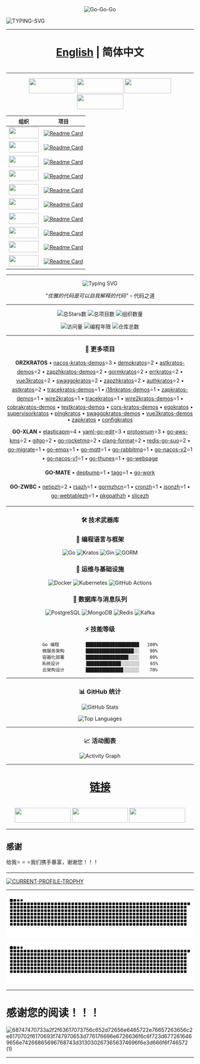 <div align="center">
  <img src="https://raw.githubusercontent.com/yyle88/yyle88/main/assets/吉祥物的动图.gif" alt="Go-Go-Go"/>
</div>

![TYPING-SVG](https://readme-typing-svg.demolab.com?font=Fira+Code&size=33&pause=1000&color=EBE912&width=999&lines=Hi+there+%F0%9F%91%8B%2C+Welcome+to+my+Page+%F0%9F%91%8B%2C+I'm+yyle88)

---

<h4 align="center" style="font-size: 2.0em;"><a href="./README.md">English</a> | <strong>简体中文</strong></h4>

---

<div align="center">

<!-- 这是一个注释，它不会在渲染时显示出来，这是组织项目列表的起始位置 -->

<a href="https://github.com/orzkratos"><img src="https://img.shields.io/badge/orzkratos-%237D5E7F.svg?style=flat&logoColor=white" height="40" width="125"></a>
<a href="https://github.com/go-xlan"><img src="https://img.shields.io/badge/go+xlan-%2395C59D.svg?style=flat&logoColor=white" height="40" width="125"></a>
<a href="https://github.com/go-mate"><img src="https://img.shields.io/badge/go+mate-%23FF6347.svg?style=flat&logoColor=white" height="40" width="125"></a>
<a href="https://github.com/go-zwbc"><img src="https://img.shields.io/badge/go+zwbc-%23FF5733.svg?style=flat&logoColor=white" height="40" width="125"></a>

| **组织** | **项目** |
|----------|----------|
| <a href="https://github.com/orzkratos"><img src="https://img.shields.io/badge/orzkratos-%2391C4A4.svg?style=flat&logoColor=white" height="30" width="80"></a> | [![Readme Card](https://github-readme-stats.vercel.app/api/pin/?username=orzkratos&repo=orzkratos&theme=gotham&unique=3dd08dd9-08e8-4196-92cb-0e31487df2af)](https://github.com/orzkratos/orzkratos) |
| <a href="https://github.com/go-xlan"><img src="https://img.shields.io/badge/go+xlan-%2332CD32.svg?style=flat&logoColor=white" height="30" width="80"></a> | [![Readme Card](https://github-readme-stats.vercel.app/api/pin/?username=go-xlan&repo=sui-go-guide&theme=panda&unique=540e05af-3688-4e64-a1a8-58a6f3237fc0)](https://github.com/go-xlan/sui-go-guide) |
| <a href="https://github.com/go-zwbc"><img src="https://img.shields.io/badge/go+zwbc-%2320B2AA.svg?style=flat&logoColor=white" height="30" width="80"></a> | [![Readme Card](https://github-readme-stats.vercel.app/api/pin/?username=go-zwbc&repo=go-zwbc&theme=city_lights&unique=1f8ba5c5-0cbf-45e9-ad78-6667516a2e47)](https://github.com/go-zwbc/go-zwbc) |
| <a href="https://github.com/go-mate"><img src="https://img.shields.io/badge/go+mate-%2395C59D.svg?style=flat&logoColor=white" height="30" width="80"></a> | [![Readme Card](https://github-readme-stats.vercel.app/api/pin/?username=go-mate&repo=go-mate&theme=vision-friendly-dark&unique=93d38a84-5879-4224-9730-38e4c4f0ac4a)](https://github.com/go-mate/go-mate) |
| <a href="https://github.com/go-xlan"><img src="https://img.shields.io/badge/go+xlan-%237D4B91.svg?style=flat&logoColor=white" height="30" width="80"></a> | [![Readme Card](https://github-readme-stats.vercel.app/api/pin/?username=go-xlan&repo=gogit&theme=blue-green&unique=596abcfd-98ad-4495-a762-02203e4e78c1)](https://github.com/go-xlan/gogit) |
| <a href="https://github.com/orzkratos"><img src="https://img.shields.io/badge/orzkratos-%23ADFF2F.svg?style=flat&logoColor=white" height="30" width="80"></a> | [![Readme Card](https://github-readme-stats.vercel.app/api/pin/?username=orzkratos&repo=apmkratos&theme=blue_navy&unique=2fdf95a7-1957-4cc6-9f2d-19ace16beaae)](https://github.com/orzkratos/apmkratos) |
| <a href="https://github.com/go-mate"><img src="https://img.shields.io/badge/go+mate-%2332CD32.svg?style=flat&logoColor=white" height="30" width="80"></a> | [![Readme Card](https://github-readme-stats.vercel.app/api/pin/?username=go-mate&repo=go-lint&theme=catppuccin_mocha&unique=a09f8c5e-9cec-42e6-89b4-298aaaf0ad9c)](https://github.com/go-mate/go-lint) |
| <a href="https://github.com/go-zwbc"><img src="https://img.shields.io/badge/go+zwbc-%23DC143C.svg?style=flat&logoColor=white" height="30" width="80"></a> | [![Readme Card](https://github-readme-stats.vercel.app/api/pin/?username=go-zwbc&repo=emailzh&theme=calm&unique=fad3be86-d74e-4e34-912f-4c4e0bb515c3)](https://github.com/go-zwbc/emailzh) |
| <a href="https://github.com/go-mate"><img src="https://img.shields.io/badge/go+mate-%237D5E7F.svg?style=flat&logoColor=white" height="30" width="80"></a> | [![Readme Card](https://github-readme-stats.vercel.app/api/pin/?username=go-mate&repo=go-commit&theme=monokai&unique=28768d2a-b599-4b8d-b5ce-c8a9c2f0c119)](https://github.com/go-mate/go-commit) |
| <a href="https://github.com/go-zwbc"><img src="https://img.shields.io/badge/go+zwbc-%238A2BE2.svg?style=flat&logoColor=white" height="30" width="80"></a> | [![Readme Card](https://github-readme-stats.vercel.app/api/pin/?username=go-zwbc&repo=timezh&theme=calm_pink&unique=9fcfcf1f-2892-435e-9c1c-cff7bd3504eb)](https://github.com/go-zwbc/timezh) |

---

<div align="center">

![Typing SVG](https://readme-typing-svg.herokuapp.com?font=Fira+Code&size=22&duration=4000&pause=1000&color=58A6FF&background=0D1117&center=true&vCenter=true&width=600&lines=🚀+一行代码改变世界;💡+用优雅的代码创新未来;🌟+将想法变为现实)

*"优雅的代码是可以自我解释的代码"* – 代码之道

</div>

---

<div align="center">

![总Stars数](https://img.shields.io/badge/⭐_总Stars数-107-FFD700?style=for-the-badge&logo=github&logoColor=white&labelColor=FF6B6B)
![总项目数](https://img.shields.io/badge/📁_总项目数-64-4ECDC4?style=for-the-badge&logo=git&logoColor=white&labelColor=45B7D1)
![组织数量](https://img.shields.io/badge/🏢_组织数量-4-96CEB4?style=for-the-badge&logo=organization&logoColor=white&labelColor=FFEAA7)

![访问量](https://komarev.com/ghpvc/?username=yyle88&style=for-the-badge&color=blueviolet&label=访问量)
![编程年限](https://badges.pufler.dev/years/yyle88?style=for-the-badge&color=blue&logo=github)
![仓库总数](https://badges.pufler.dev/repos/yyle88?style=for-the-badge&color=success&logo=github)

</div>

---

<h3 align="center">🚀 更多项目</h3>

<div align="center">

**ORZKRATOS** • [nacos-kratos-demos](https://github.com/orzkratos/nacos-kratos-demos)⭐3 • [demokratos](https://github.com/orzkratos/demokratos)⭐2 • [astkratos-demos](https://github.com/orzkratos/astkratos-demos)⭐2 • [zapzhkratos-demos](https://github.com/orzkratos/zapzhkratos-demos)⭐2 • [gormkratos](https://github.com/orzkratos/gormkratos)⭐2 • [errkratos](https://github.com/orzkratos/errkratos)⭐2 • [vue3kratos](https://github.com/orzkratos/vue3kratos)⭐2 • [swaggokratos](https://github.com/orzkratos/swaggokratos)⭐2 • [zapzhkratos](https://github.com/orzkratos/zapzhkratos)⭐2 • [authkratos](https://github.com/orzkratos/authkratos)⭐2 • [astkratos](https://github.com/orzkratos/astkratos)⭐2 • [tracekratos-demos](https://github.com/orzkratos/tracekratos-demos)⭐1 • [i18nkratos-demos](https://github.com/orzkratos/i18nkratos-demos)⭐1 • [zapkratos-demos](https://github.com/orzkratos/zapkratos-demos)⭐1 • [wire2kratos](https://github.com/orzkratos/wire2kratos)⭐1 • [tracekratos](https://github.com/orzkratos/tracekratos)⭐1 • [wire2kratos-demos](https://github.com/orzkratos/wire2kratos-demos)⭐1 • [cobrakratos-demos](https://github.com/orzkratos/cobrakratos-demos) • [testkratos-demos](https://github.com/orzkratos/testkratos-demos) • [cors-kratos-demos](https://github.com/orzkratos/cors-kratos-demos) • [egokratos](https://github.com/orzkratos/egokratos) • [supervisorkratos](https://github.com/orzkratos/supervisorkratos) • [pingkratos](https://github.com/orzkratos/pingkratos) • [swaggokratos-demos](https://github.com/orzkratos/swaggokratos-demos) • [vue3kratos-demos](https://github.com/orzkratos/vue3kratos-demos) • [zapkratos](https://github.com/orzkratos/zapkratos) • [configkratos](https://github.com/orzkratos/configkratos)

**GO-XLAN** • [elasticapm](https://github.com/go-xlan/elasticapm)⭐4 • [yaml-go-edit](https://github.com/go-xlan/yaml-go-edit)⭐3 • [protoenum](https://github.com/go-xlan/protoenum)⭐3 • [go-aws-kms](https://github.com/go-xlan/go-aws-kms)⭐2 • [gitgo](https://github.com/go-xlan/gitgo)⭐2 • [go-rocketmq](https://github.com/go-xlan/go-rocketmq)⭐2 • [clang-format](https://github.com/go-xlan/clang-format)⭐2 • [redis-go-suo](https://github.com/go-xlan/redis-go-suo)⭐2 • [go-migrate](https://github.com/go-xlan/go-migrate)⭐1 • [go-emqx](https://github.com/go-xlan/go-emqx)⭐1 • [go-mqtt](https://github.com/go-xlan/go-mqtt)⭐1 • [go-rabbitmq](https://github.com/go-xlan/go-rabbitmq)⭐1 • [go-nacos-v2](https://github.com/go-xlan/go-nacos-v2)⭐1 • [go-nacos-v1](https://github.com/go-xlan/go-nacos-v1)⭐1 • [go-thunes](https://github.com/go-xlan/go-thunes)⭐1 • [go-webpage](https://github.com/go-xlan/go-webpage)

**GO-MATE** • [depbump](https://github.com/go-mate/depbump)⭐1 • [tago](https://github.com/go-mate/tago)⭐1 • [go-work](https://github.com/go-mate/go-work)

**GO-ZWBC** • [netipzh](https://github.com/go-zwbc/netipzh)⭐2 • [rsazh](https://github.com/go-zwbc/rsazh)⭐1 • [gormzhcn](https://github.com/go-zwbc/gormzhcn)⭐1 • [cronzh](https://github.com/go-zwbc/cronzh)⭐1 • [jsonzh](https://github.com/go-zwbc/jsonzh)⭐1 • [go-webtablezh](https://github.com/go-zwbc/go-webtablezh)⭐1 • [pkgpathzh](https://github.com/go-zwbc/pkgpathzh) • [slicezh](https://github.com/go-zwbc/slicezh)

</div>

---

<h3 align="center">🛠️ 技术武器库</h3>

<div align="center">

### 🚀 **编程语言与框架**

![Go](https://img.shields.io/badge/Go-00ADD8?style=for-the-badge&logo=go&logoColor=white&labelColor=E10098) ![Kratos](https://img.shields.io/badge/Kratos-7C3AED?style=for-the-badge&logo=go-kratos&logoColor=white&labelColor=FF6B6B) ![Gin](https://img.shields.io/badge/Gin-00ADD8?style=for-the-badge&logo=gin&logoColor=white&labelColor=4ECDC4) ![GORM](https://img.shields.io/badge/GORM-00D9FF?style=for-the-badge&logo=go&logoColor=white&labelColor=95DE64) 

### 🔧 **运维与基础设施**

![Docker](https://img.shields.io/badge/Docker-2496ED?style=for-the-badge&logo=docker&logoColor=white&labelColor=FF6B35) ![Kubernetes](https://img.shields.io/badge/Kubernetes-326CE5?style=for-the-badge&logo=kubernetes&logoColor=white&labelColor=7209B7) ![GitHub Actions](https://img.shields.io/badge/GitHub_Actions-2088FF?style=for-the-badge&logo=github-actions&logoColor=white&labelColor=FF6347) 

### 💾 **数据库与消息队列**

![PostgreSQL](https://img.shields.io/badge/PostgreSQL-316192?style=for-the-badge&logo=postgresql&logoColor=white&labelColor=FF4081) ![MongoDB](https://img.shields.io/badge/MongoDB-4EA94B?style=for-the-badge&logo=mongodb&logoColor=white&labelColor=FFA726) ![Redis](https://img.shields.io/badge/Redis-DC382D?style=for-the-badge&logo=redis&logoColor=white&labelColor=9C27B0) ![Kafka](https://img.shields.io/badge/Apache_Kafka-231F20?style=for-the-badge&logo=apache-kafka&logoColor=white&labelColor=00BCD4) 

### ⚡ **技能等级**

```text
Go 编程          ████████████████████   100%
微服务架构        ██████████████████░░    90%
容器化部署        ████████████████░░░░    80%
系统设计          █████████████░░░░░░░    65%
云架构设计        ██████████████░░░░░░    70%
```

</div>

---

<h3 align="center">📊 GitHub 统计</h3>

<div align="center">

![GitHub Stats](https://github-readme-stats.vercel.app/api?username=yyle88&show_icons=true&theme=radical)

![Top Languages](https://github-readme-stats.vercel.app/api/top-langs/?username=yyle88&layout=compact&theme=radical)

</div>

---

<h3 align="center">📈 活动图表</h3>

<div align="center">

![Activity Graph](https://github-readme-activity-graph.vercel.app/graph?username=yyle88&theme=react-dark)

</div>


<!-- 这是一个注释，它不会在渲染时显示出来，这是组织项目列表的终止位置 -->

</div>

---

<h4 align="center" style="font-size: 2.0em;"><a href="https://github.com/yyle88">链接</a></h4>

<div align="center">

<a href="https://github.com/yyle88"><img src="https://img.shields.io/badge/GitHub-%237D5E7F.svg?style=flat&logo=github&logoColor=white" height="40" width="150"></a>
<a href="https://t.me/yyle88"><img src="https://img.shields.io/badge/-Telegram-f5e0dc?style=for-the-badge&logo=telegram&logoColor=27A0D9" height="40" width="150"></a>
<a href="https://www.youtube.com/@%E6%9D%A8%E4%BA%A6%E4%B9%901990/videos"><img src="https://img.shields.io/badge/-YouTube-f2cdcd?style=for-the-badge&logo=YouTube&logoColor=FF0000" height="40" width="150"></a>

</div>

---

## 感谢

给我⭐ ⭐ ⭐我们携手暴富，谢谢您！！！

---

[![CURRENT-PROFILE-TROPHY](https://github-profile-trophy.vercel.app/?username=yyle88)](https://github.com/yyle88)

---

![github contribution grid snake animation](https://raw.githubusercontent.com/yyle88/yyle88/snake/github-contribution-grid-snake-dark.svg#gh-dark-mode-only)

![github contribution grid snake animation](https://raw.githubusercontent.com/yyle88/yyle88/snake/github-contribution-grid-snake.svg#gh-light-mode-only)

---

# 感谢您的阅读！！！

![68747470733a2f2f63617073756c652d72656e6465722e76657263656c2e6170702f6170693f747970653d776176696e6726636f6c6f723d6772616469656e74266865696768743d3130302673656374696f6e3d666f6f746572 (1)](https://github.com/user-attachments/assets/e599b0c5-b812-4e11-908a-2bdec8c97c5f)

---
